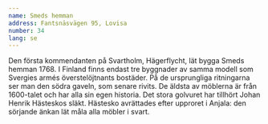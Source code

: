 ```yaml
---
name: Smeds hemman
address: Fantsnäsvägen 95, Lovisa
number: 34
lang: se
---
```

Den första kommendanten på Svartholm, Hägerflycht, lät bygga Smeds hemman 1768. I Finland finns endast tre byggnader av samma modell som Svergies armés överstelöjtnants bostäder. På de ursprungliga ritningarna ser man den södra gaveln, som senare rivits. De äldsta av möblerna är från 1600-talet och har alla sin egen historia. Det stora golvuret har tillhört Johan Henrik Hästeskos släkt. Hästesko avrättades efter upproret i Anjala: den sörjande änkan lät måla alla möbler i svart.
